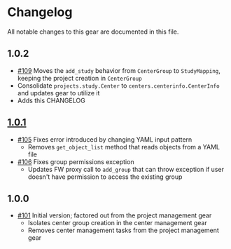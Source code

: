 # Changelog

All notable changes to this gear are documented in this file.

## 1.0.2

* [#109](https://github.com/naccdata/flywheel-gear-extensions/pull/109) Moves the `add_study` behavior from `CenterGroup` to `StudyMapping`, keeping the project creation in `CenterGroup`
* Consolidate `projects.study.Center` to `centers.centerinfo.CenterInfo` and updates gear to utilize it
* Adds this CHANGELOG

## [1.0.1](https://github.com/naccdata/flywheel-gear-extensions/commit/aa620caf2b6ce8451bdccd1e3719ea2ddeb1d95c)

* [#105](https://github.com/naccdata/flywheel-gear-extensions/pull/105) Fixes error introduced by changing YAML input pattern
    * Removes `get_object_list` method that reads objects from a YAML file
* [#106](https://github.com/naccdata/flywheel-gear-extensions/pull/106) Fixes group permissions exception
    * Updates FW proxy call to `add_group` that can throw exception if user doesn't have permission to access the existing group

## 1.0.0

* [#101](https://github.com/naccdata/flywheel-gear-extensions/pull/101) Initial version; factored out from the project management gear
    * Isolates center group creation in the center management gear
    * Removes center management tasks from the project management gear
